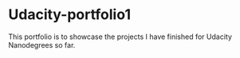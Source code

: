 # Udacity-portfolio1
This portfolio is to showcase the projects I have finished for Udacity Nanodegrees so far.
